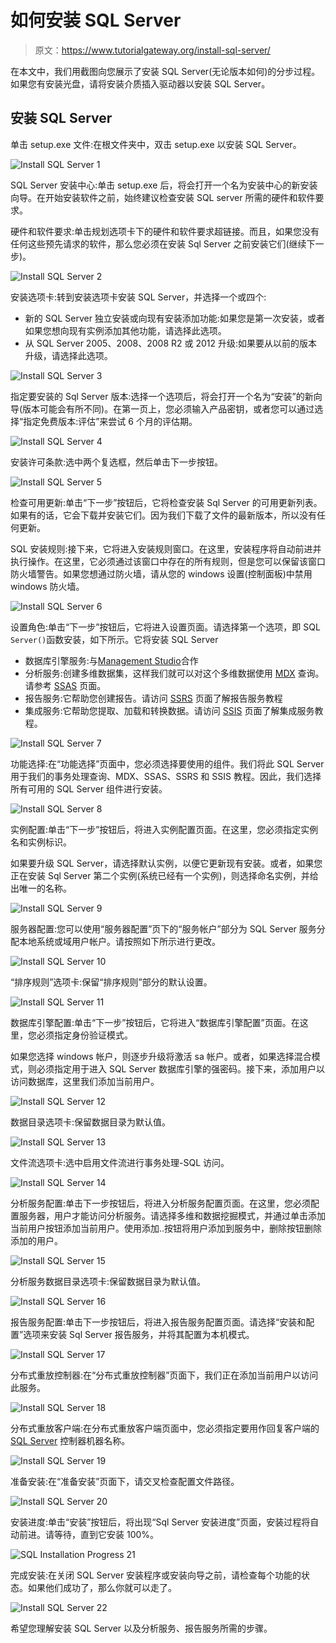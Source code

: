 # 如何安装 SQL Server

> 原文：<https://www.tutorialgateway.org/install-sql-server/>

在本文中，我们用截图向您展示了安装 SQL Server(无论版本如何)的分步过程。如果您有安装光盘，请将安装介质插入驱动器以安装 SQL Server。

## 安装 SQL Server

单击 setup.exe 文件:在根文件夹中，双击 setup.exe 以安装 SQL Server。

![Install SQL Server 1](img/07e89335fa59009ee1c49b45e4cb2784.png)

SQL Server 安装中心:单击 setup.exe 后，将会打开一个名为安装中心的新安装向导。在开始安装软件之前，始终建议检查安装 SQL server 所需的硬件和软件要求。

硬件和软件要求:单击规划选项卡下的硬件和软件要求超链接。而且，如果您没有任何这些预先请求的软件，那么您必须在安装 Sql Server 之前安装它们(继续下一步)。

![Install SQL Server 2](img/5fcf35c4aa866ab98019b3849bed144b.png)

安装选项卡:转到安装选项卡安装 SQL Server，并选择一个或四个:

*   新的 SQL Server 独立安装或向现有安装添加功能:如果您是第一次安装，或者如果您想向现有实例添加其他功能，请选择此选项。
*   从 SQL Server 2005、2008、2008 R2 或 2012 升级:如果要从以前的版本升级，请选择此选项。

![Install SQL Server 3](img/ed2deb122f3c35a4d553b6e9570e2e6d.png)

指定要安装的 Sql Server 版本:选择一个选项后，将会打开一个名为“安装”的新向导(版本可能会有所不同)。在第一页上，您必须输入产品密钥，或者您可以通过选择“指定免费版本:评估”来尝试 6 个月的评估期。

![Install SQL Server 4](img/8e6e8a198de53e85e2123184d3ba18e7.png)

安装许可条款:选中两个复选框，然后单击下一步按钮。

![Install SQL Server 5](img/fe7c1228d6c2c553f723ddee11dbb9d9.png)

检查可用更新:单击“下一步”按钮后，它将检查安装 Sql Server 的可用更新列表。如果有的话，它会下载并安装它们。因为我们下载了文件的最新版本，所以没有任何更新。

SQL 安装规则:接下来，它将进入安装规则窗口。在这里，安装程序将自动前进并执行操作。在这里，它必须通过该窗口中存在的所有规则，但是您可以保留该窗口防火墙警告。如果您想通过防火墙，请从您的 windows 设置(控制面板)中禁用 windows 防火墙。

![Install SQL Server 6](img/8020be272239fd5a0dd495dc38c518d4.png)

设置角色:单击“下一步”按钮后，它将进入设置页面。请选择第一个选项，即 SQL `Server()`函数安装，如下所示。它将安装 SQL Server

*   数据库引擎服务:与[Management Studio](https://www.tutorialgateway.org/sql-server-management-studio/)合作
*   分析服务:创建多维数据集，这样我们就可以对这个多维数据使用 [MDX](https://www.tutorialgateway.org/mdx/) 查询。请参考 [SSAS](https://www.tutorialgateway.org/ssas/) 页面。
*   报告服务:它帮助您创建报告。请访问 [SSRS](https://www.tutorialgateway.org/ssrs/) 页面了解报告服务教程
*   集成服务:它帮助您提取、加载和转换数据。请访问 [SSIS](https://www.tutorialgateway.org/ssis/) 页面了解集成服务教程。

![Install SQL Server 7](img/14d6bc5dd2e6261edd3386ee5359cc94.png)

功能选择:在“功能选择”页面中，您必须选择要使用的组件。我们将此 SQL Server 用于我们的事务处理查询、MDX、SSAS、SSRS 和 SSIS 教程。因此，我们选择所有可用的 SQL Server 组件进行安装。

![Install SQL Server 8](img/d0a1b53a23b0bd7b546d6a1df70ae3cb.png)

实例配置:单击“下一步”按钮后，将进入实例配置页面。在这里，您必须指定实例名和实例标识。

如果要升级 SQL Server，请选择默认实例，以便它更新现有安装。或者，如果您正在安装 Sql Server 第二个实例(系统已经有一个实例)，则选择命名实例，并给出唯一的名称。

![Install SQL Server 9](img/8380a9898a68c4eb796318d3304b5529.png)

服务器配置:您可以使用“服务器配置”页下的“服务帐户”部分为 SQL Server 服务分配本地系统或域用户帐户。请按照如下所示进行更改。

![Install SQL Server 10](img/47aab083af202e05a0e55f663fe8b33b.png)

“排序规则”选项卡:保留“排序规则”部分的默认设置。

![Install SQL Server 11](img/469c72fa7a634bac5c213b9a5017103f.png)

数据库引擎配置:单击“下一步”按钮后，它将进入“数据库引擎配置”页面。在这里，您必须指定身份验证模式。

如果您选择 windows 帐户，则逐步升级将激活 sa 帐户。或者，如果选择混合模式，则必须指定用于进入 SQL Server 数据库引擎的强密码。接下来，添加用户以访问数据库，这里我们添加当前用户。

![Install SQL Server 12](img/77851e9627524e6012c94993321da85f.png)

数据目录选项卡:保留数据目录为默认值。

![Install SQL Server 13](img/6f4615c8452985d7bcaa8d90c96d93df.png)

文件流选项卡:选中启用文件流进行事务处理-SQL 访问。

![Install SQL Server 14](img/1504b1047aacd8422f5cbfb13ade12bd.png)

分析服务配置:单击下一步按钮后，将进入分析服务配置页面。在这里，您必须配置服务器，用户才能访问分析服务。请选择多维和数据挖掘模式，并通过单击添加当前用户按钮添加当前用户。使用添加..按钮将用户添加到服务中，删除按钮删除添加的用户。

![Install SQL Server 15](img/12f2458b8839edad3b8ffcb5f9ab1b55.png)

分析服务数据目录选项卡:保留数据目录为默认值。

![Install SQL Server 16](img/2bebe9c47a33e6f170b943f48df72b2f.png)

报告服务配置:单击下一步按钮后，将进入报告服务配置页面。请选择“安装和配置”选项来安装 Sql Server 报告服务，并将其配置为本机模式。

![Install SQL Server 17](img/a8afd6ade6e7142e865355df4dcd3176.png)

分布式重放控制器:在“分布式重放控制器”页面下，我们正在添加当前用户以访问此服务。

![Install SQL Server 18](img/adf74d3e5b44f63e52ccce625ae5ed04.png)

分布式重放客户端:在分布式重放客户端页面中，您必须指定要用作回复客户端的 [SQL Server](https://www.tutorialgateway.org/sql/) 控制器机器名称。

![Install SQL Server 19](img/31a569ec8f3d0f90da42849aee84f855.png)

准备安装:在“准备安装”页面下，请交叉检查配置文件路径。

![Install SQL Server 20](img/23c7ddb8e8fd09c1fd947de4b0c26dab.png)

安装进度:单击“安装”按钮后，将出现“Sql Server 安装进度”页面，安装过程将自动前进。请等待，直到它安装 100%。

![SQL Installation Progress  21](img/24575ba007bfe4243d8c0a433799c09d.png)

完成安装:在关闭 SQL Server 安装程序或安装向导之前，请检查每个功能的状态。如果他们成功了，那么你就可以走了。

![Install SQL Server 22](img/370a0a075a4cf1f756676d5960c47b5d.png)

希望您理解安装 SQL Server 以及分析服务、报告服务所需的步骤。
